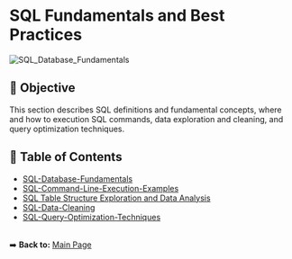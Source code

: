 # SQL Fundamentals and Best Practices

![SQL_Database_Fundamentals](https://github.com/danvuk567/SQL-Best-Practices/blob/main/images/SQL_Database_Fundamentals.jpg?raw=true)

## :pushpin: **Objective** ##

This section describes SQL definitions and fundamental concepts, where and how to execution SQL commands, data exploration and cleaning, and query optimization techniques.

## :bookmark_tabs: **Table of Contents** ##

* [SQL-Database-Fundamentals](https://github.com/danvuk567/SQL-Best-Practices/blob/main/SQL-Database-Fundamentals)
* [SQL-Command-Line-Execution-Examples](https://github.com/danvuk567/SQL-Best-Practices/blob/main/SQL-Command-Line-Execution-Examples/)
* [SQL Table Structure Exploration and Data Analysis](https://github.com/danvuk567/SQL-Fundamentals-and-Best-Practices/tree/main/SQL-Table-Structure-Exploration-and-Data-Analysis)
* [SQL-Data-Cleaning](https://github.com/danvuk567/SQL-Best-Practices/blob/main/SQL-Data-Cleaning)
* [SQL-Query-Optimization-Techniques](https://github.com/danvuk567/SQL-Best-Practices/blob/main/SQL-Query-Optimization-Techniques)<br/><br/>

:arrow_right: **Back to:** [Main Page](https://github.com/danvuk567)  

